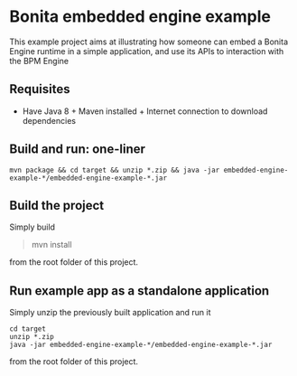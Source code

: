 # Bonita embedded engine example
This example project aims at illustrating how someone can embed a Bonita Engine runtime in a simple application,
and use its APIs to interaction with the BPM Engine

## Requisites
* Have Java 8 + Maven installed + Internet connection to download dependencies

## Build and run: one-liner
    mvn package && cd target && unzip *.zip && java -jar embedded-engine-example-*/embedded-engine-example-*.jar

## Build the project
Simply build

> mvn install

from the root folder of this project.

## Run example app as a standalone application
Simply unzip the previously built application and run it

    cd target
    unzip *.zip
    java -jar embedded-engine-example-*/embedded-engine-example-*.jar 

from the root folder of this project.
